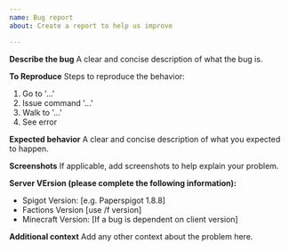 ```yaml
---
name: Bug report
about: Create a report to help us improve

---
```


**Describe the bug**
A clear and concise description of what the bug is.

**To Reproduce**
Steps to reproduce the behavior:
1. Go to '...'
2. Issue command '...'
3. Walk to '...'
4. See error

**Expected behavior**
A clear and concise description of what you expected to happen.

**Screenshots**
If applicable, add screenshots to help explain your problem.

**Server VErsion (please complete the following information):**
 - Spigot Version: [e.g. Paperspigot 1.8.8]
 - Factions Version [use /f version]
 - Minecraft Version: [If a bug is dependent on client version]


**Additional context**
Add any other context about the problem here.
